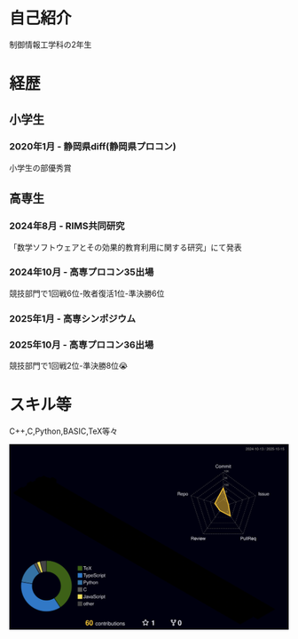 # 自己紹介
制御情報工学科の2年生

# 経歴
## 小学生
### 2020年1月 - 静岡県diff(静岡県プロコン)
小学生の部優秀賞

## 高専生
### 2024年8月 - RIMS共同研究
「数学ソフトウェアとその効果的教育利用に関する研究」にて発表
### 2024年10月 - 高専プロコン35出場
競技部門で1回戦6位-敗者復活1位-準決勝6位
### 2025年1月 - 高専シンポジウム
### 2025年10月 - 高専プロコン36出場
競技部門で1回戦2位-準決勝8位:sob:

# スキル等
C++,C,Python,BASIC,TeX等々



![](./profile-3d-contrib/profile-night-rainbow.svg)
